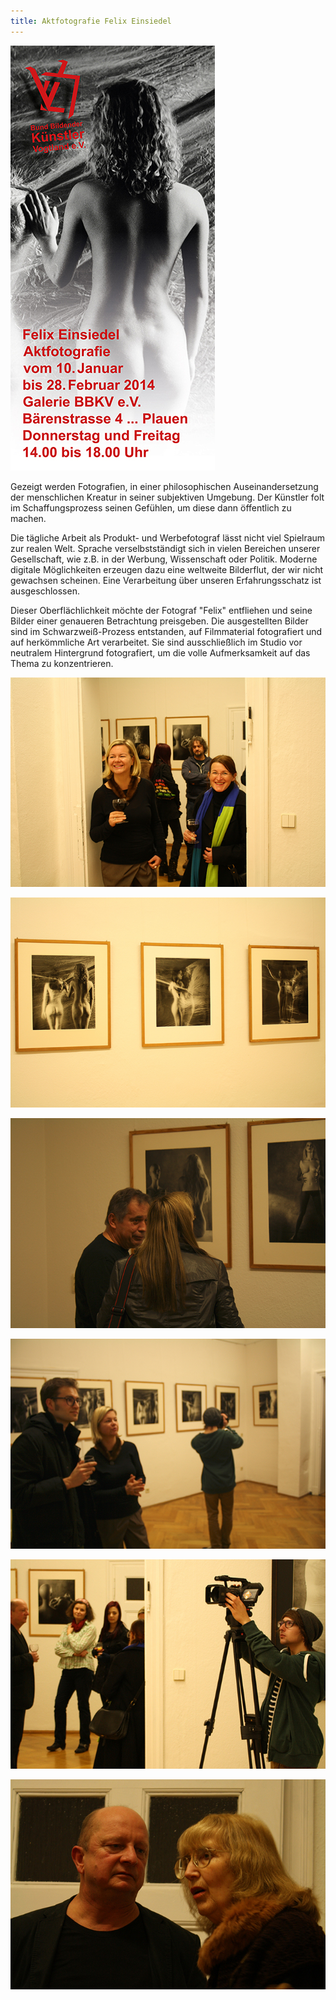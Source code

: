```yaml
---
title: Aktfotografie Felix Einsiedel
---
```

![Felix Einsiedel – Aktfotografie](/img/felix-einsiedel-aktfotografie.jpg)

Gezeigt werden Fotografien, in einer philosophischen Auseinandersetzung der menschlichen Kreatur in seiner subjektiven Umgebung. Der Künstler folt im Schaffungsprozess seinen Gefühlen, um diese dann öffentlich zu machen.

Die tägliche Arbeit als Produkt- und Werbefotograf lässt nicht viel Spielraum zur realen Welt. Sprache verselbstständigt sich in vielen Bereichen unserer Gesellschaft, wie z.B. in der Werbung, Wissenschaft oder Politik. Moderne digitale Möglichkeiten erzeugen dazu eine weltweite Bilderflut, der wir nicht gewachsen scheinen. Eine Verarbeitung über unseren Erfahrungsschatz ist ausgeschlossen.

Dieser Oberflächlichkeit möchte der Fotograf "Felix" entfliehen und seine Bilder einer genaueren Betrachtung preisgeben. Die ausgestellten Bilder sind im Schwarzweiß-Prozess entstanden, auf Filmmaterial fotografiert und auf herkömmliche Art verarbeitet. Sie sind ausschließlich im Studio vor neutralem Hintergrund fotografiert, um die volle Aufmerksamkeit auf das Thema zu konzentrieren.

![Felix Einsiedel – Aktfotografie 1](/img/felix-einsiedel-aktfotografie-1.jpg)

![Felix Einsiedel – Aktfotografie 2](/img/felix-einsiedel-aktfotografie-2.jpg)

![Felix Einsiedel – Aktfotografie 3](/img/felix-einsiedel-aktfotografie-3.jpg)

![Felix Einsiedel – Aktfotografie 4](/img/felix-einsiedel-aktfotografie-4.jpg)

![Felix Einsiedel – Aktfotografie 5](/img/felix-einsiedel-aktfotografie-5.jpg)

![Felix Einsiedel – Aktfotografie 6](/img/felix-einsiedel-aktfotografie-6.jpg)
